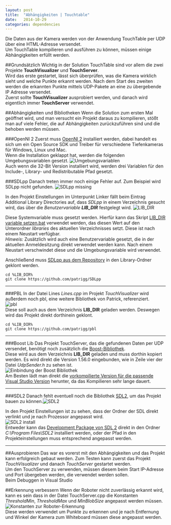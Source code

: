 ```yaml
---
layout: post
title:  "Abhängigkeiten | Touchtable"
date:   2014-10-29
categories: dependencies
---
```

Die Daten aus der Kamera werden von der Anwendung TouchTable per UDP über eine HTML-Adresse versendet.  
Um TouchTable kompilieren und ausführen zu können, müssen einige Abhängigkeiten erfüllt werden.  

##Grundsätzlich
Wichtig in der Solution TouchTable sind vor allem die zwei Projekte **TouchVisualizer** und **TouchServer**.  
Wird das erste gestartet, lässt sich überprüfen, was die Kamera wirklich sieht und welche Punkte erkannt werden. Nach dem Start des zweiten werden die erkannten Punkte mittels UDP-Pakete an eine zu übergebende IP Adresse versendet.  
Zuerst sollte **TouchVisualizer** ausprobiert werden, und danach wird eigentlich immer **TouchServer** verwendet.  

##Abhängigkeiten und Bibliotheken
Wenn die Solution zum ersten Mal geöffnet wird, und man versucht ein Projekt daraus zu kompilieren, stößt man auf viele Fehler, die auf Abhängigkeiten zurückzuführen sind und die behoben werden müssen.

###OpenNI 2
Zuerst muss [OpenNI 2](http://structure.io/openni) installiert werden, dabei handelt es sich um ein Open Source SDK und Treiber für verschiedene Tiefenkameras für Windows, Linux und Mac.  
Wenn die Installation geklappt hat, werden die folgenden Umgebungsvariablen gesetzt. ![Umgebungsvariablen]({{site.baseurl}}/assets/dependencies/001.png)  
Auch wenn die 32-Bit Version installiert wird, werden drei Variablen für den Include-, Library- und Redistributable Pfad gesetzt.  

###SDLpp
Danach treten immer noch einige Fehler auf. Zum Beispiel wird SDLpp nicht gefunden. ![SDLpp missing]({{site.baseurl}}/assets/dependencies/002.png)

In den Projekt Einstellungen im Unterpunkt Linker fällt beim Eintrag Additional Library Directories auf, dass _SDLpp_ in einem Verzeichnis gesucht wird, das über die _Benutzervariable **LIB_DIR**_ festgelegt wird. ![LIB_DIR]({{site.baseurl}}/assets/dependencies/003.png)

Diese Systemvariable muss gesetzt werden. Hierfür kann das Skript [LIB_DIR variable setzen.bat]({{site.baseurl}}/assets/LIB_DIR-variable-setzen.bat) verwendet werden, das diesen Wert auf den Unterordner _libraries_ des aktuellen Verzeichnisses setzt.  Diese ist nach einem Neustart verfügbar.  
_Hinweis:_ Zusätzlich wird auch eine Benutzervariable gesetzt, die in der aktuellen Anmeldesitzung direkt verwendet werden kann. Nach einem Neustart verschwindet diese und die Umgebungsvariable wird verwendet.  

Anschließend muss [SDLpp aus dem  Repository](https://github.com/patrigg/SDLpp) in den Library-Ordner geklont werden.



	cd %LIB_DIR%
	git clone https://github.com/patrigg/SDLpp

---

###PBL
In der Datei Lines _Lines.cpp_ im Projekt _TouchVisualizer_ wird außerdem noch pbl, eine weitere Bibliothek von Patrick, referenziert.  
![pbl]({{site.baseurl}}/assets/dependencies/008.png)  
Diese soll auch aus dem Verzeichnis **LIB_DIR** geladen werden. Deswegen wird das Projekt direkt dorthinein geklont.  

	cd %LIB_DIR%
	git clone https://github.com/patrigg/pbl

---

###Boost Lib
Das Projekt TouchServer, das die gefundenen Daten per UDP versendet, benötigt noch zusätzlich die [Boost-Bibliothek](http://www.boost.org/).  
Diese wird aus dem Verzeichnis **LIB_DIR** geladen und muss dorthin kopiert werden. Es wird direkt die Version 1.56.0 eingebunden, wie in Zeile vier der Datei _UdpSender.h_ zu sehen ist.  
![Einbindung der Boost Bibliothek]({{site.baseurl}}/assets/dependencies/007.png)  
Am Besten lädt man direkt die [vorkompilierte Version für die passende Visual Studio Version](http://sourceforge.net/projects/boost/files/boost-binaries/1.56.0/) herunter, da das Kompilieren sehr lange dauert.  


---

###SDL2
Danach fehlt eventuell noch die Bibliothek [SDL2](https://www.libsdl.org/download-2.0.php), um das Projekt bauen zu können.![SDL2]({{site.baseurl}}/assets/dependencies/004.png)  

In den Projekt Einstellungen ist zu sehen, dass der Ordner der SDL direkt verlinkt und je nach Prozessor angepasst wird.  
![SDL2 install]({{site.baseurl}}/assets/dependencies/005.png)  
Entweder kann das [Development Package von SDL 2](https://www.libsdl.org/download-2.0.php) direkt in den Ordner _C:\Program Files\SDL2_ installiert werden, oder der Pfad in den Projekteinstellungen muss entsprechend angepasst werden.  

---

##Ausprobieren
Das war es vorerst mit den Abhängigkeiten und das Projekt kann erfolgreich gebaut werden.
Zum Testen kann zuerst das Projekt _TouchVisualizer_ und danach _TouchServer_ gestartet werden.  
Um den TouchServer zu verwenden, müssen diesem beim Start IP-Adresse und Port übergeben werden, die verwendet werden sollen.  
Beim Debuggen in Visual Studio


##Erkennung verbessern
Wenn der Roboter nicht zuverlässig erkannt wird, kann es sein dass in der Datei TouchServer.cpp die Konstanten _ThresholdMin_, _ThresholdMax_ und _MinBlobSize_ angepasst werden müssen.  
![Konstanten zur Roboter-Erkennung]({{site.baseurl}}/assets/dependencies/006.png)  
Diese werden verwendet um Punkte zu erkennen und je nach Entfernung und Winkel der Kamera zum Whiteboard müssen diese angepasst werden.
